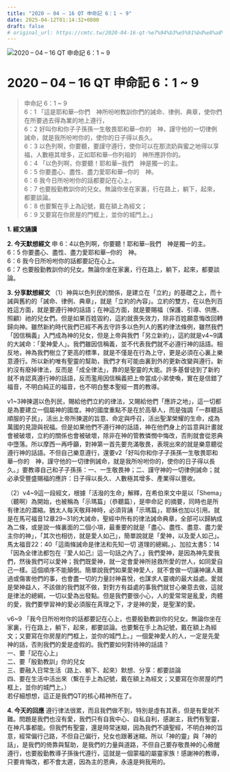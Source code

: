 ```yaml
---
title: "2020 – 04 – 16 QT 申命記 6：1 ~ 9"
date: 2025-04-12T01:14:32+0800
draft: false
# original_url: https://cmtc.tw/2020-04-16-qt-%e7%94%b3%e5%91%bd%e8%a8%98-6%ef%bc%9a1-9
---
```


![2020 – 04 – 16 QT 申命記  6：1 ~ 9](/images/qt.jpg   "2020 – 04 – 16 QT 申命記  6：1 ~ 9")

# 2020 – 04 – 16 QT 申命記 6：1 ~ 9

> 申命記 6：1 ~ 9  
> 6：1 「這是耶和華─你們　神所吩咐教訓你們的誡命、律例、典章，使你們在所要過去得為業的地上遵行，  
> 6：2 好叫你和你子子孫孫一生敬畏耶和華─你的　神，謹守他的一切律例誡命，就是我所吩咐你的，使你的日子得以長久。  
> 6：3 以色列啊，你要聽，要謹守遵行，使你可以在那流奶與蜜之地得以享福，人數極其增多，正如耶和華─你列祖的　神所應許你的。  
> 6：4 「以色列啊，你要聽！耶和華─我們　神是獨一的主。  
> 6：5 你要盡心、盡性、盡力愛耶和華─你的　神。  
> 6：6 我今日所吩咐你的話都要記在心上，  
> 6：7 也要殷勤教訓你的兒女。無論你坐在家裏，行在路上，躺下，起來，都要談論。  
> 6：8 也要繫在手上為記號，戴在額上為經文；  
> 6：9 又要寫在你房屋的門框上，並你的城門上。」

**1. 經文誦讀**

**2.  今天默想經文**
申 6：4以色列啊，你要聽！耶和華─我們　神是獨一的主。  
6：5 你要盡心、盡性、盡力愛耶和華─你的　神。  
6：6 我今日所吩咐你的話都要記在心上。  
6：7 也要殷勤教訓你的兒女。無論你坐在家裏，行在路上，躺下，起來，都要談論。

**3. 分享默想經文**
（1）神與以色列民的關係，是建立在「立約」的基礎之上，而十誡與舊約的「誡命、律例、典章」，就是「立約的內容」。立約的雙方，在以色列百姓這方面，就是要遵行神的話語；在神這方面，就是要賜福（保護、引導、供應、照顧）祂的兒女們。但是如果百姓毀約，這約就喪失效力，除非百姓願意悔改回轉歸向神。雖然新約時代我們已經不再去守許多以色列人的舊約律法條例，雖然我們「因信稱義」入門成為神的兒女，但是上帝與我們「另立新約」，這約就是v4\~9講的大誡命：「愛神愛人」。我們雖因信稱義，並不代表我們就不必遵行神的話語。相反地，神為我們樹立了更高的標準，就是不僅是在行為上守，更是必須在心裏上樂意遵行。所以新約唯有聖靈的幫助，我們才有可能由裏到外的更新改變與遵行。新約沒有廢掉律法，反而是「成全律法」，靠的是聖靈的大能。許多基督徒到了新約就不肯認真遵行神的話語，反而濫用因信稱義把上帝當成小弟使喚，實在是信錯了福音，不明白純正的福音，也不明白整本聖經一貫的教導。

v1\~3神揀選以色列民，賜給他們立約的律法，又賜給他們「應許之地」，這一切都是為要建立一個屬神的國度。神的國度重點不是在於高舉人，而是強調「一群聽話順服的子民」，活出上帝所揀選的旨意、命定與呼召，活出聖潔榮耀的生命，成為萬國的見證與祝福。但是如果他們不遵行神的話語，神在他們身上的旨意與計畫就會被破壞，立約的關係也會被破壞，除非在神的管教憐憫中悔改，否則就會從恩典中墮落。所以摩西一再呼籲，對神第一首先要充滿敬畏，表現出來的就是樂意聽從遵行神的話語。不但自己樂意遵行，還要v2「好叫你和你子子孫孫一生敬畏耶和華─你的　神，謹守他的一切律例誡命，就是我所吩咐你的，使你的日子得以長久。」要教導自己和子子孫孫：一、一生敬畏神；二、謹守神的一切律例誡命；就必承受豐盛賜福的應許：日子得以長久、人數極其增多、產業得以豐收。

（2）v4\~9這一段經文，根據「活潑的生命」解釋，在希伯來文中是以「Shema」（聽啊）為開始，也被稱為「示瑪篇」（恭聽篇），是申命記 的摘要，同時也是所有律法的濃縮。猶太人每天敬拜神時，必須背誦「示瑪篇」，耶穌也加以引用。就是在馬可福音12章29\~31的大誡命，聖經中所有的律法誡命典章，全部可以歸納成為二條，或是說一條裏面的二個小項，最重要的就是「盡心、盡性、盡意、盡力愛主你的神」，「其次也相彷，就是愛人如己」，簡單說就是「愛神，以及愛人如己」。馬太福音22：40「這兩條誡命是律法和先知一切 道理的總綱。」、加拉太書5：14「因為全律法都包在『愛人如己』這一句話之內了。」我們愛神，是因為神先愛我們，然後我們可以愛神；我們既愛神，就一定會愛神所拯救所愛的世人，如同愛自己一樣。這個順序不能顛倒。簡單說我們如果愛神愛人，就不會做一切讓神讓人難過或傷害他們的事，也會盡一切的力量討神喜悅，也謀求人靈魂的最大益處。愛就是榮神益人，不該做的我們就不做，對對方有益處的事我們就甘心樂意去做，這就是律法的總綱，一切以愛為出發點。但是我們要很小心，人的愛常常是亂愛，肉體的愛，我們要學習神的愛必須服在真理之下，才是神的愛，是聖潔的愛。

v6\~9 「我今日所吩咐你的話都要記在心上，也要殷勤教訓你的兒女。無論你坐在家裏，行在路上，躺下，起來，都要談論。也要繫在手上為記號，戴在額上為經文；又要寫在你房屋的門框上，並你的城門上。」一個愛神愛人的人，一定是先愛神的話，否則我們的愛是虛假的。我們要如何對待神的話語？  
一、要「記在心上」  
二、要「殷勤教訓」你的兒女  
三、要融入日常生活（路上、躺下、起來）默想、分享：都要談論  
四、要在生活中活出來（繫在手上為記號，戴在額上為經文；又要寫在你房屋的門框上，並你的城門上。）  
若仔細想想，這正是我們QT的核心精神所在了。

**4. 今天的回應**
遵行律法很累，而且我們做不到，特別是虛有其表，但是有愛就不難。問題是我們也沒有愛，我們只有自我中心、自私自利，感謝主，我們有聖靈，在神凡事都能。但我們有聖靈，還是時常迷糊，因為我們不讀聖經，不明白神的旨意，經常偏行己路，不但自己偏行，兒女也跟著迷糊。所以「神的靈」與「神的話」，是我們的倚靠與幫助，是我們的力量與道路，不但自己要存敬畏神的心儆醒遵行，也要殷勤教導子孫後代遵行，這就是一個蒙福的屬靈家族！感謝神的教導，只要肯悔改，都不會太遲，因為主的恩典，永遠是夠我用的。
